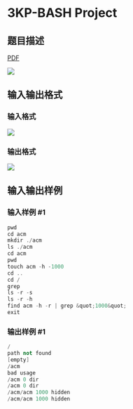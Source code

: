 # 3KP-BASH Project

## 题目描述

[problemUrl]: https://uva.onlinejudge.org/index.php?option=com_onlinejudge&Itemid=8&category=21&page=show_problem&problem=1907

[PDF](https://uva.onlinejudge.org/external/109/p10966.pdf)

![](https://cdn.luogu.com.cn/upload/vjudge_pic/UVA10966/f1a7ab61b25a5c0dcd1620c957973de7964c22c5.png)

## 输入输出格式

### 输入格式

![](https://cdn.luogu.com.cn/upload/vjudge_pic/UVA10966/8fe8c79a7887c2a805b7efe32c2cd4556ce047df.png)

### 输出格式

![](https://cdn.luogu.com.cn/upload/vjudge_pic/UVA10966/89046217445bbed61966bad6ad2b13859632820b.png)

## 输入输出样例

### 输入样例 #1

```cpp
pwd
cd acm
mkdir ./acm
ls ./acm
cd acm
pwd
touch acm -h -1000
cd ..
cd /
grep
ls -r -s
ls -r -h
find acm -h -r | grep &quot;1000&quot;
exit
```


### 输出样例 #1

```cpp
/
path not found
[empty]
/acm
bad usage
/acm 0 dir
/acm 0 dir
/acm/acm 1000 hidden
/acm/acm 1000 hidden
```


